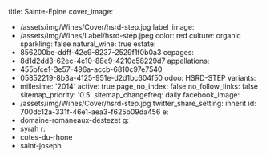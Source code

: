 title: Sainte-Epine
cover_image:
  - /assets/img/Wines/Cover/hsrd-step.jpg
label_image:
  - /assets/img/Wines/Label/hsrd-step.jpeg
color: red
culture: organic
sparkling: false
natural_wine: true
estate:
  - 856200be-ddff-42e9-8237-2529f1f0b0a3
cepages:
  - 8d1d2dd3-62ec-4c10-88e9-4210c58229d7
appellations:
  - 455bfce1-3e57-496a-accb-6810c97e7540
  - 05852219-8b3a-4125-951e-d2d1bc604f50
odoo: HSRD-STEP
variants:
  -
    millesime: '2014'
    active: true
page_no_index: false
no_follow_links: false
sitemap_priority: '0.5'
sitemap_changefreq: daily
facebook_image:
  - /assets/img/Wines/Cover/hsrd-step.jpg
twitter_share_setting: inherit
id: 700dc12a-331f-46e1-aea3-f625b09da456
e:
  - domaine-romaneaux-destezet
g:
  - syrah
r:
  - cotes-du-rhone
  - saint-joseph
